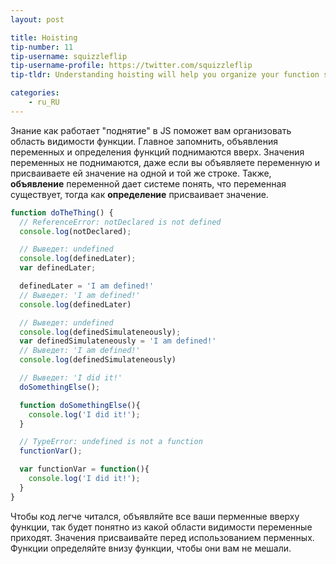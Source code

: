 ```yaml
---
layout: post

title: Hoisting
tip-number: 11
tip-username: squizzleflip
tip-username-profile: https://twitter.com/squizzleflip
tip-tldr: Understanding hoisting will help you organize your function scope.

categories:
    - ru_RU
---
```


Знание как работает "поднятие" в JS поможет вам организовать область видимости функции. Главное запомнить, объявления переменных и определения функций поднимаются вверх. Значения переменных не поднимаются, даже если вы объявляете переменную и присваиваете ей значение на одной и той же строке. Также, **объявление** переменной дает системе понять, что переменная существует, тогда как **определение** присваивает значение.

```javascript
function doTheThing() {
  // ReferenceError: notDeclared is not defined
  console.log(notDeclared);

  // Выведет: undefined
  console.log(definedLater);
  var definedLater;

  definedLater = 'I am defined!'
  // Выведет: 'I am defined!'
  console.log(definedLater)

  // Выведет: undefined
  console.log(definedSimulateneously);
  var definedSimulateneously = 'I am defined!'
  // Выведет: 'I am defined!'
  console.log(definedSimulateneously)

  // Выведет: 'I did it!'
  doSomethingElse();

  function doSomethingElse(){
    console.log('I did it!');
  }

  // TypeError: undefined is not a function
  functionVar();

  var functionVar = function(){
    console.log('I did it!');
  }
}
```

Чтобы код легче читался, объявляйте все ваши перменные вверху функции, так будет понятно из какой области видимости переменные приходят. Значения присваивайте перед использованием перменных. Функции определяйте внизу функции, чтобы они вам не мешали.
